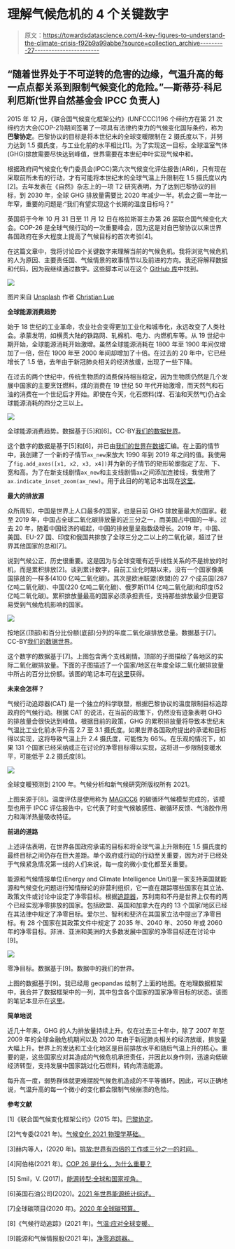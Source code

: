 # 理解气候危机的 4 个关键数字

> 原文：<https://towardsdatascience.com/4-key-figures-to-understand-the-climate-crisis-f92b9a99abbe?source=collection_archive---------27----------------------->

## “随着世界处于不可逆转的危害的边缘，气温升高的每一点点都关系到限制气候变化的危险。”—斯蒂芬·科尼利厄斯(世界自然基金会 IPCC 负责人)

2015 年 12 月，《联合国气候变化框架公约》(UNFCCC)196 个缔约方在第 21 次缔约方大会(COP-21)期间签署了一项具有法律约束力的气候变化国际条约，称为**巴黎协定**。巴黎协议的目标是将本世纪末的全球变暖限制在 2 摄氏度以下，并努力达到 1.5 摄氏度，与工业化前的水平相比[1]。为了实现这一目标，全球温室气体(GHG)排放需要尽快达到峰值，世界需要在本世纪中叶实现气候中和。

根据政府间气候变化专门委员会(IPCC)第六次气候变化评估报告(AR6)，只有现在采取前所未有的行动，才有可能将本世纪末的全球气温上升限制在 1.5 摄氏度以内[2]。去年发表在《自然》杂志上的一项 T2 研究表明，为了达到巴黎协议的目标，到 2030 年，全球 GHG 排放量需要比 2020 年减少一半。机会之窗一年比一年窄，重要的问题是:“我们有望实现这个长期的温度目标吗？”

英国将于今年 10 月 31 日至 11 月 12 日在格拉斯哥主办第 26 届联合国气候变化大会。COP-26 是全球气候行动的一次重要峰会，因为这是对自巴黎协议以来世界各国政府在多大程度上提高了气候目标的首次考验[4]。

在这篇文章中，我将讨论四个关键数字来理解当前的气候危机。我将浏览气候危机的人为原因、主要责任国、气候情景的故事情节以及前进的方向。我还将解释数据和代码，因为我继续通过数字。这些脚本可以在这个 [GitHub 库](https://github.com/hbshrestha/Understanding_climate_crisis)中找到。

![](img/87ee1ccf5fe17efb42c9188549e02fc4.png)

图片来自 [Unsplash](https://unsplash.com/) 作者 [Christian Lue](https://unsplash.com/@christianlue)

**全球能源消费趋势**

始于 18 世纪的工业革命，农业社会变得更加工业化和城市化，永远改变了人类社会。承蒙发明，如横贯大陆的铁路网、轧棉机、电力、内燃机车等。从 19 世纪中期开始，全球能源消耗开始激增。虽然全球能源消耗在 1800 年至 1900 年间仅增加了一倍，但在 1900 年至 2000 年间却增加了十倍。在过去的 20 年中，它已经增长了 1.5 倍，去年由于新冠肺炎相关的经济放缓，出现了一些下降。

在过去的两个世纪中，传统生物质的消费保持相当稳定，因为生物质仍然是几个发展中国家的主要烹饪燃料。煤的消费在 19 世纪 50 年代开始激增，而天然气和石油的消费在一个世纪后才开始。即使在今天，化石燃料(煤、石油和天然气)仍占全球能源消耗的四分之三以上。

![](img/6f7574dfdbc6636634b36d04da02526b.png)

全球能源消费趋势。数据基于[5]和[6]。CC-BY[我们的数据世界](https://ourworldindata.org/energy-mix)。

这个数字的数据是基于[5]和[6]，并已由[我们的世界在数据](https://ourworldindata.org/energy-production-consumption)汇编。在上面的情节中，我创建了一个新的子情节`ax_new`来放大 1990 年到 2019 年之间的值。我使用了`fig.add_axes([x1, x2, x3, x4])`并为新的子情节的矩形轮廓指定了左、下、宽和高。为了在新支线剧情`ax_new`和主支线剧情`ax`之间添加连接线，我使用了`ax.indicate_inset_zoom(ax_new)`。用于此目的的笔记本出现在[这里](https://github.com/hbshrestha/Understanding_climate_crisis/blob/main/Global%20Energy%20Consumption.ipynb)。

**最大的排放源**

众所周知，中国是世界上人口最多的国家，也是目前 GHG 排放量最大的国家。截至 2019 年，中国占全球二氧化碳排放量的近三分之一，而美国占中国的一半。过去 20 年，随着中国经济的崛起，中国的排放量呈指数级增长。2019 年，中国、美国、EU-27 国、印度和俄国共排放了全球三分之二以上的二氧化碳，超过了世界其他国家的总和[7]。

说到气候公正，历史很重要。这是因为与全球变暖有近乎线性关系的不是排放的时机，而是累积排放[2]。谈到累计数字，自前工业化时期以来，没有一个国家像美国排放的一样多(4100 亿吨二氧化碳)。其次是欧洲联盟(欧盟)的 27 个成员国(287 亿吨二氧化碳)、中国(220 亿吨二氧化碳)、俄罗斯(114 亿吨二氧化碳)和印度(52 亿吨二氧化碳)。累积排放量最高的国家必须承担责任，支持那些排放最少但更容易受到气候危机影响的国家。

![](img/48d0536ba61a4f69583eb51887d4d7da.png)

按地区(顶部)和百分比份额(底部)分列的年度二氧化碳排放总量。数据基于[7]。CC-BY[我们的数据世界](https://ourworldindata.org/co2-and-other-greenhouse-gas-emissions)。

这个数字的数据基于[7]。上图包含两个支线剧情。顶部的子图描绘了各地区的实际二氧化碳排放量。下面的子图描述了一个国家/地区在年度全球二氧化碳排放量中所占的百分比份额。该图的笔记本可在[这里](https://github.com/hbshrestha/Understanding_climate_crisis/blob/main/Global%20Emissions%20by%20Countries.ipynb)获得。

**未来会怎样？**

气候行动追踪器(CAT) 是一个独立的科学联盟，根据巴黎协议的温度限制目标追踪政府的气候行动。根据 CAT 的说法，在当前的政策下，仍然没有迹象表明 GHG 的排放量会很快达到峰值。根据目前的政策，GHG 的累积排放量将导致本世纪末气温比工业化前水平升高 2.7 至 3.1 摄氏度。如果世界各国政府提出的承诺和目标得以实现，这将导致气温上升 2.4 摄氏度，可能性为 66%。在乐观的情况下，如果 131 个国家已经采纳或正在讨论的净零目标得以实现，这将进一步限制变暖水平，可能低于 2.2 摄氏度[8]。

![](img/be5e6e99bd2feff7c48872da599cb91b.png)

全球变暖预测到 2100 年。气候分析和新气候研究所版权所有 2021。

上图来源于[8]。温度评估是使用称为 [MAGICC6](https://acp.copernicus.org/articles/11/1417/2011/) 的碳循环气候模型完成的，该模型也用于 IPCC 评估报告中，它代表了时变气候敏感性、碳循环反馈、气溶胶作用力和海洋热量吸收特征。

**前进的道路**

上述评估表明，在世界各国政府承诺的目标和将全球气温上升限制在 1.5 摄氏度的最终目标之间仍存在巨大差距。单个政府或行动的行动至关重要，因为对于已经处于气候紧急情况第一线的人们来说，每一度的微小变化都至关重要。

能源和气候情报单位(Energy and Climate Intelligence Unit)是一家支持英国就能源和气候变化问题进行知情辩论的非营利组织，它一直在跟踪哪些国家在其立法、政策文件或讨论中设定了净零目标。根据[追踪器](https://eciu.net/netzerotracker)，苏利南和不丹是世界上仅有的两个已经实现净零排放的国家。包括欧盟、英国和加拿大在内的 13 个国家/地区已经在其法律中规定了净零目标。爱尔兰、智利和斐济在其国家立法中提出了净零目标。有 28 个国家在其政策文件中规定了 2035 年、2040 年、2050 年或 2060 年的净零目标。非洲、亚洲和美洲的大多数发展中国家的净零目标还在讨论中[9]。

![](img/b0bbd31c001c826e9278d5a1a062cdcd.png)

零净目标。数据基于[9]。数据中的我们的世界。

上图的数据基于[9]。我已经用 geopandas 绘制了上面的地图。在地理数据框架中，我合并了数据框架中的一列，其中包含各个国家的国家净零目标的状态。该图的笔记本显示在[这里](https://github.com/hbshrestha/Understanding_climate_crisis/blob/main/Net%20Zero%20Targets.ipynb)。

**简单地说**

近几十年来，GHG 的人为排放量持续上升。仅在过去三十年中，除了 2007 年至 2009 年的全球金融危机期间以及 2020 年由于新冠肺炎相关的经济放缓，排放量大幅上升。世界上的发达和工业化地区是目前排放水平和随后气温上升的核心。重要的是，这些国家应对其造成的气候危机承担责任，并因此以身作则，迅速向低碳经济转型，支持发展中国家跳过化石燃料，转向清洁能源。

每升高一度，弱势群体就更难摆脱气候危机造成的不平等循环。因此，可以正确地说，气温升高的每一个微小的变化都会限制气候崩溃的危险。

**参考文献**

[1]《联合国气候变化框架公约》(2015 年)。[巴黎协定](https://unfccc.int/process-and-meetings/the-paris-agreement/the-paris-agreement)。

[2]气专委(2021 年)。[气候变化 2021 物理学基础。](https://www.ipcc.ch/report/ar6/wg1/downloads/report/IPCC_AR6_WGI_Full_Report.pdf)

[3]赫内等人，(2020 年)。[排放:世界有四倍的工作或三分之一的时间。](https://www.nature.com/articles/d41586-020-00571-x)

[4]阿伯格(2021 年)。[COP 26 是什么，为什么重要？](https://www.chathamhouse.org/2021/09/what-cop26-and-why-it-important)

[5] Smil，V. (2017)。[能源转型:全球和国家视角。](http://vaclavsmil.com/2016/12/14/energy-transitions-global-and-national-perspectives-second-expanded-and-updated-edition/)

[6]英国石油公司(2020)。[2021 年世界能源统计综述。](https://www.bp.com/en/global/corporate/energy-economics/statistical-review-of-world-energy.html)

[7]全球碳项目(2020 年)。[2020 年全球碳预算。](https://essd.copernicus.org/articles/12/3269/2020/#section6)

[8]《气候行动追踪》(2021 年)。[气温:应对全球变暖。](https://climateactiontracker.org/global/temperatures/)

[9]能源和气候情报股(2021 年)。[净零追踪器。](https://eciu.net/netzerotracker)